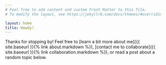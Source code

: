 ```yaml
---
# Feel free to add content and custom Front Matter to this file.
# To modify the layout, see https://jekyllrb.com/docs/themes/#overriding-theme-defaults

layout: home
title: Howdy!
---
```


Thanks for stopping by! Feel free to [learn a bit more about me]({{ site.baseurl }}{% link about.markdown %}), [contact me to collaborate]({{ site.baseurl }}{% link collaboration.markdown %}), or read a post about a random topic below.
